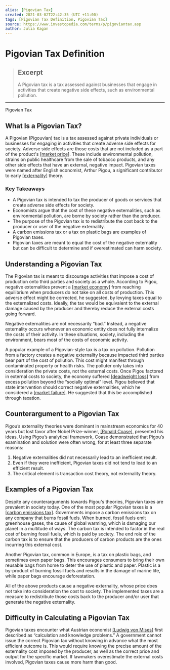 ```yaml
---
alias: [Pigovian Tax]
created: 2021-03-02T22:42:35 (UTC +11:00)
tags: [Pigovian Tax Definition, Pigovian Tax]
source: https://www.investopedia.com/terms/p/pigoviantax.asp
author: Julia Kagan
---
```


# Pigovian Tax Definition

> ## Excerpt
> A Pigovian tax is a tax assessed against businesses that engage in activities that create negative side effects, such as environmental pollution.

---

Pigovian Tax
## What Is a Pigovian Tax?

A Pigovian (Pigouvian) tax is a tax assessed against private individuals or businesses for engaging in activities that create adverse side effects for society. Adverse side effects are those costs that are not included as a part of the product's [[market price]](https://www.investopedia.com/terms/m/market-price.asp). These include environmental pollution, strains on public healthcare from the sale of tobacco products, and any other side effects that have an external, negative impact. Pigovian taxes were named after English economist, Arthur Pigou, a significant contributor to early [[externality]](https://www.investopedia.com/terms/e/externality.asp) theory.

### Key Takeaways

-   A Pigovian tax is intended to tax the producer of goods or services that create adverse side effects for society.
-   Economists argue that the cost of these negative externalities, such as environmental pollution, are borne by society rather than the producer.
-   The purpose of the Pigovian tax is to redistribute the cost back to the producer or user of the negative externality.
-   A carbon emissions tax or a tax on plastic bags are examples of Pigovian taxes.
-   Pigovian taxes are meant to equal the cost of the negative externality but can be difficult to determine and if overestimated can harm society.

## Understanding a Pigovian Tax

The Pigovian tax is meant to discourage activities that impose a cost of production onto third parties and society as a whole. According to Pigou, negative externalities prevent a [[market economy]](https://www.investopedia.com/terms/m/marketeconomy.asp) from reaching equilibrium when producers do not take on all costs of production. This adverse effect might be corrected, he suggested, by levying taxes equal to the externalized costs. Ideally, the tax would be equivalent to the external damage caused by the producer and thereby reduce the external costs going forward.

Negative externalities are not necessarily “bad.” Instead, a negative externality occurs whenever an economic entity does not fully internalize the costs of their activity. In these situations, society, including the environment, bears most of the costs of economic activity.

A popular example of a Pigovian-style tax is a tax on pollution. Pollution from a factory creates a negative externality because impacted third parties bear part of the cost of pollution. This cost might manifest through contaminated property or health risks. The polluter only takes into consideration the private costs, not the external costs. Once Pigou factored in external costs to society, the economy suffered [[deadweight loss]](https://www.investopedia.com/terms/d/deadweightloss.asp) from excess pollution beyond the “socially optimal” level. Pigou believed that state intervention should correct negative externalities, which he considered a [[market failure]](https://www.investopedia.com/terms/m/marketfailure.asp). He suggested that this be accomplished through taxation.

## Counterargument to a Pigovian Tax

Pigou’s externality theories were dominant in mainstream economics for 40 years but lost favor after Nobel Prize-winner, [[Ronald Coase]](https://www.investopedia.com/terms/r/ronald-h-coase.asp), presented his ideas. Using Pigou’s analytical framework, Coase demonstrated that Pigou’s examination and solution were often wrong, for at least three separate reasons:

1.  Negative externalities did not necessarily lead to an inefficient result.
2.  Even if they were inefficient, Pigovian taxes did not tend to lead to an efficient result.
3.  The critical element is transaction cost theory, not externality theory.

## Examples of a Pigovian Tax

Despite any counterarguments towards Pigou's theories, Pigovian taxes are prevalent in society today. One of the most popular Pigovian taxes is a [[carbon emissions tax]](https://www.investopedia.com/terms/c/carbon-dioxide-tax.asp). Governments impose a carbon emissions tax on any company that burns fossil fuels. When burned, fossil fuels emit greenhouse gases, the cause of global warming, which is damaging our planet in a multitude of ways. The carbon tax is intended to factor in the real cost of burning fossil fuels, which is paid by society. The end role of the carbon tax is to ensure that the producers of carbon products are the ones incurring this external cost.

Another Pigovian tax, common in Europe, is a tax on plastic bags, and sometimes even paper bags. This encourages consumers to bring their own reusable bags from home to deter the use of plastic and paper. Plastic is a by-product of burning fossil fuels and results in the damage of marine life, while paper bags encourage deforestation.

All of the above products cause a negative externality, whose price does not take into consideration the cost to society. The implemented taxes are a measure to redistribute those costs back to the producer and/or user that generate the negative externality.

## Difficulty in Calculating a Pigovian Tax

Pigovian taxes encounter what Austrian economist [[Ludwig von Mises]](https://www.investopedia.com/terms/l/ludwig-von-mises.asp) first described as “calculation and knowledge problems.” A government cannot issue the correct Pigovian tax without knowing in advance what the most efficient outcome is. This would require knowing the precise amount of the externality cost imposed by the producer, as well as the correct price and output for the specific market. If lawmakers overestimate the external costs involved, Pigovian taxes cause more harm than good.
